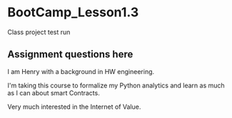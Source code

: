 # BootCamp_Lesson1.3
Class project test run

## Assignment questions here

I am Henry with a background in HW engineering. 

I'm taking this course to formalize my Python analytics and learn as much as I can about smart Contracts.

Very much interested in the Internet of Value.


